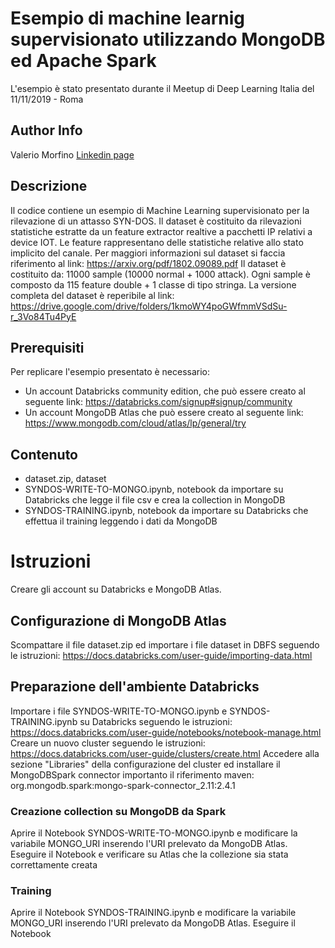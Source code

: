 
# Esempio di machine learnig supervisionato utilizzando MongoDB ed Apache Spark
L'esempio è stato presentato durante il Meetup di Deep Learning Italia del 11/11/2019 - Roma

## Author Info
Valerio Morfino [Linkedin page](https://www.linkedin.com/in/valerio-morfino/)

## Descrizione
Il codice contiene un esempio di Machine Learning supervisionato per la rilevazione di un attasso SYN-DOS.
Il dataset è costituito da rilevazioni statistiche estratte da un feature extractor realtive a pacchetti IP relativi a device IOT. Le feature rappresentano delle statistiche relative allo stato implicito del canale. Per maggiori informazioni sul dataset si faccia riferimento al link: https://arxiv.org/pdf/1802.09089.pdf
Il dataset è costituito da: 11000 sample (10000 normal + 1000 attack). Ogni sample è composto da 115 feature double + 1 classe di tipo stringa.
La versione completa del dataset è reperibile al link: https://drive.google.com/drive/folders/1kmoWY4poGWfmmVSdSu-r_3Vo84Tu4PyE

## Prerequisiti
Per replicare l'esempio presentato è necessario:
- Un account Databricks community edition,  che può essere creato al seguente link: https://databricks.com/signup#signup/community
- Un account MongoDB Atlas che può essere creato al seguente link: https://www.mongodb.com/cloud/atlas/lp/general/try

## Contenuto
- dataset.zip, dataset 
- SYNDOS-WRITE-TO-MONGO.ipynb, notebook da importare su Databricks che legge il file csv e crea la collection in MongoDB
- SYNDOS-TRAINING.ipynb, notebook da importare su Databricks che effettua il training leggendo i dati da MongoDB

# Istruzioni
Creare gli account su Databricks e MongoDB Atlas.

## Configurazione di MongoDB Atlas
Scompattare il file dataset.zip ed importare i file dataset in DBFS seguendo le istruzioni: https://docs.databricks.com/user-guide/importing-data.html

## Preparazione dell'ambiente Databricks
Importare i file SYNDOS-WRITE-TO-MONGO.ipynb e SYNDOS-TRAINING.ipynb su Databricks seguendo le istruzioni: https://docs.databricks.com/user-guide/notebooks/notebook-manage.html
Creare un nuovo cluster seguendo le istruzioni: https://docs.databricks.com/user-guide/clusters/create.html
Accedere alla sezione "Libraries" della configurazione del cluster ed installare il MongoDBSpark connector importanto il riferimento maven: org.mongodb.spark:mongo-spark-connector_2.11:2.4.1

### Creazione collection su MongoDB da Spark
Aprire il Notebook SYNDOS-WRITE-TO-MONGO.ipynb e modificare la variabile MONGO_URI inserendo l'URI prelevato da MongoDB Atlas.
Eseguire il Notebook e verificare su Atlas che la collezione sia stata correttamente creata

### Training
Aprire il Notebook SYNDOS-TRAINING.ipynb e modificare la variabile MONGO_URI inserendo l'URI prelevato da MongoDB Atlas.
Eseguire il Notebook


